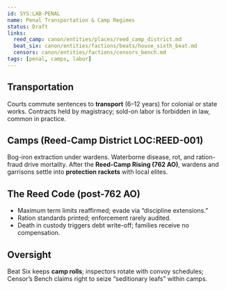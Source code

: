 ```yaml
---
id: SYS:LAB-PENAL
name: Penal Transportation & Camp Regimes
status: Draft
links:
  reed_camp: canon/entities/places/reed_camp_district.md
  beat_six: canon/entities/factions/beats/house_sixth_beat.md
  censors: canon/entities/factions/censors_bench.md
tags: [penal, camps, labor]
---
```



## Transportation
Courts commute sentences to **transport** (6–12 years) for colonial or state works. Contracts held by magistracy; sold-on labor is forbidden in law, common in practice.

## Camps (Reed-Camp District LOC:REED-001)
Bog-iron extraction under wardens. Waterborne disease, rot, and ration-fraud drive mortality. After the **Reed-Camp Rising (762 AO)**, wardens and garrisons settle into **protection rackets** with local elites.

## The Reed Code (post-762 AO)
- Maximum term limits reaffirmed; evade via “discipline extensions.”  
- Ration standards printed; enforcement rarely audited.  
- Death in custody triggers debt write-off; families receive no compensation.

## Oversight
Beat Six keeps **camp rolls**; inspectors rotate with convoy schedules; Censor’s Bench claims right to seize “seditionary leafs” within camps.
